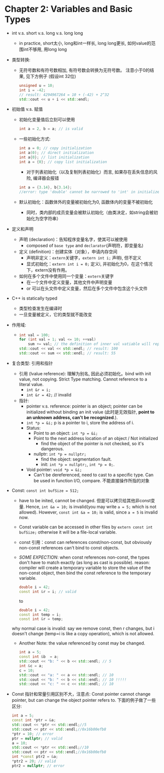 # Chapter 2: Variables and Basic Types

- int v.s. short v.s. long v.s. long long
  - in practice, short太小, long和int一样长, long long更长, 如何value的范围int不够用, 用long long
- 类型转换:
  - 无符号数和有符号数相加, 有符号数会转换为无符号数。 注意小于0的结果, 见下方例子 (假设int 32位)

    ```c++
    unsigned u = 10;
    int i = -42;
    // result: 4294967264 = 10 + (-42) + 2^32
    std::cout << u + i << std::endl; 
    ```

- 初始值 v.s. 赋值
  - 初始化变量值后立刻可以使用

    ```c++
    int a = 2, b = a; // is valid
    ```

  - 一些初始化方式:

    ```c++
    int a = 0; // copy initialization
    int a(0); // direct initialization
    int a{0}; // list initialization
    int a = {0}; // copy list initialization
    ```

    - 对于列表初始化（以及复制列表初始化）而言, 如果存在丢失信息的风险, 编译器会报错

    ```c++
    int a = {3.14}, b{3.14};
    //error: type 'double' cannot be narrowed to 'int' in initializer list
    ```

  - 默认初始化：函数体外的变量被初始化为0, 函数体内的变量不被初始化
    - 同时，类内部的成员变量会被默认初始化（由类决定，如string会被初始化为空字符串）
- 定义和声明
  - 声明 (declaration)：告知程序变量名字，使其可以被使用
    - composed of ```base type``` and ```declarator```(声明符，即变量名)
  - 定义 (definition)：创建实体（对象），申请内存空间
    - 声明非定义：```extern```关键字，```extern int i;``` 声明i, 但不定义
    - 显式初始化：```extern int i = 0;``` 定义i, 并初始化为0，在这个情况下，extern没有作用。
  - 如何在多个文件中使用同一个变量：```extern```关键字
    - 在一个文件中定义变量，其他文件中声明变量
    - or 可以在头文件中定义变量，然后在多个文件中包含这个头文件
- C++ is statically typed
  - 类型检查发生在编译时
  - 一旦变量被定义，它的类型就不能改变
- 作用域:

  - ```c++
    int val = 100;
    for (int val = 1; val <= 10; ++val)
        sum += val; // the definition of inner val vatiable will replace the outer val variable in the inner scope
    std::cout << val << std::endl; // result: 100
    std::cout << sum << std::endl; // result: 55
    ```

- 复合类型: 引用和指针
  - 引用 (lvalue reference): 理解为别名, 因此必须初始化。bind with init value, not copying. Strict Type matching. Cannot reference to a literal value.
    - ```int &r = i;```
    - ```int &r = 42;``` // invalid
  - 指针:
    - pointer v.s. reference: pointer is an object; pointer can be initialized without binding an init value (此时是无效指针, **point to an unknown address, can't be recognized**.).
    - ```int *p = &i;``` p is a pointer to i, store the address of i.
    - Status:
      - Point to an object: ```int *p = &i;```
      - Point to the next address location of an object / Not initialized
        - find the object of the pointer is not checked, so it's dangerous.
      - nullptr: ```int *p = nullptr;```
        - find the object: segmentation fault.
        - init: ```int *p = nullptr;```, ```int *p = 0;```.
    - Void pointer: ```void *p = &i;```
      - Can't be dereferenced, need to cast to a specific type. Can be used in function I/O, compare. 不能直接操作所指的对象
- Const: ```const int bufSize = 512;```
  - have to be inited, cannot be changed. 但是可以拷贝给其他非const变量. Hence, ```int &a = 10;``` is invalid(you may write ```a = 5;``` which is not allowed). However, ```const int &a = 10;``` is valid, since ```a = 5``` is invalid now.
  - Const variable can be accessed in other files by ```extern const int bufSize;``` otherwise it will be a file-local variable.
  - const 引用：const can references const/non-const, but obviously non-const references can't bind to const objects.
  - *SOME EXPECTION*: when const references non-const, the types don't have to match exactly (as long as cast is possible). reason: compiler will create a temporary variable to store the value of the non-const object, then bind the const reference to the temporary variable.

    ```c++
    double i = 42;
    const int &r = i; // valid
    ```

    to

    ```c++
    double i = 42;
    const int temp = i;
    const int &r = temp;
    ```

  why normal case is invalid: say we remove const, then r changes, but i doesn't change (temp=i is like a copy operation), which is not allowed.
  - Another Note: the value referenced by const may be changed.

    ```c++
    int a = 5;
    const int &b  = a;
    std::cout << "b: " << b << std::endl; // 5
    int &c = a;
    c = 10;
    std::cout << "a: " << a << std::endl; // 10
    std::cout << "b: " << b << std::endl; // 10 !!!!!
    std::cout << "c: " << c << std::endl; // 10
    ```

- Const 指针和常量引用区别不大，注意点: Const pointer cannot change pointer, but can change the object pointer refers to. 下面的例子做了一些区分:

    ```c++
    int a = 5;
    const int *ptr = &a;
    std::cout << *ptr << std::endl;//5
    std::cout << ptr << std::endl;//0x16b00efb8
    *ptr = 10; // error
    ptr = nullptr; // valid
    a = 10;
    std::cout << *ptr << std::endl;//10
    std::cout << ptr << std::endl;//0x16b00efb8
    int *const ptr2 = &a;
    *ptr2 = 20; // valid
    ptr2 = nullptr; // error
    ```
